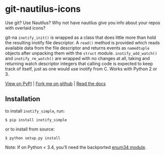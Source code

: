 # git-nautilus-icons

Use git? Use Nautilus? Why not have nautilus give you info about your repos
with overlaid icons?

git-na
`inotify_init()` is wrapped as a class that does little more than hold the
resulting inotify file descriptor. A `read()` method is provided which reads
available data from the file descriptor and returns events as `namedtuple`
objects after unpacking them with the `struct` module. `inotify_add_watch()`
and `inotify_rm_watch()` are wrapped with no changes at all, taking and
returning watch descriptor integers that calling code is expected to keep
track of itself, just as one would use inotify from C. Works with Python 2 or
3.

[View on PyPI](http://pypi.python.org/pypi/inotify_simple) |
[Fork me on github](https://github.com/chrisjbillington/inotify_simple) |
[Read the docs](http://inotify_simple.readthedocs.org)


## Installation

to install `inotify_simple`, run:

```
$ pip install inotify_simple
```

or to install from source:

```
$ python setup.py install
```

Note:  If on Python < 3.4, you'll need the backported [enum34
module](https://pypi.python.org/pypi/enum34).

